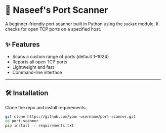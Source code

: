 # 🚪 Naseef's Port Scanner

A beginner-friendly port scanner built in Python using the `socket` module. It checks for open TCP ports on a specified host.

## ✨ Features

- Scans a custom range of ports (default 1–1024)
- Reports all open TCP ports
- Lightweight and fast
- Command-line interface

---

## 🛠️ Installation

Clone the repo and install requirements:

```bash
git clone https://github.com/your-username/port-scanner.git
cd port-scanner
pip install -r requirements.txt

